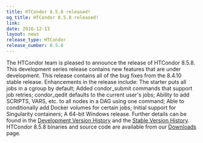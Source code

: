 ```yaml
---
title: HTCondor 8.5.8 released!
og_title: HTCondor 8.5.8 released!
link: 
date: 2016-12-13
layout: news
release_type: HTCondor
release_number: 8.5.8
---
```


The HTCondor team is pleased to announce the release of HTCondor 8.5.8. This development series release contains new features that are under development. This release contains all of the bug fixes from the 8.4.10 stable release.  Enhancements in the release include: The starter puts all jobs in a cgroup by default; Added condor_submit commands that support job retries; condor_qedit defaults to the current user's jobs; Ability to add SCRIPTS, VARS, etc. to all nodes in a DAG using one command; Able to conditionally add Docker volumes for certain jobs; Initial support for Singularity containers; A 64-bit Windows release.  Further details can be found in the <a href="manual/v8.5.8/10_2Development_Release.html"> Development Version History</a> and the <a href="manual/v8.5.8/10_4Stable_Release.html"> Stable Version History</a>. HTCondor 8.5.8 binaries and source code are available from our <a href="downloads/">Downloads</a> page. 
